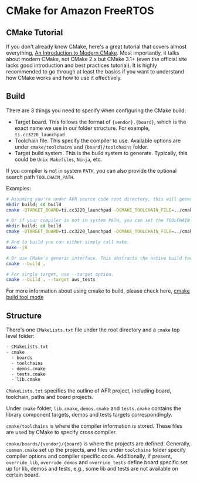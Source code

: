 # CMake for Amazon FreeRTOS

## CMake Tutorial

If you don't already know CMake, here's a great tutorial that covers almost everything, [An Introduction to Modern CMake](https://cliutils.gitlab.io/modern-cmake/). Most importantly, it talks about modern CMake, not CMake 2.x but CMake 3.1+ (even the official site lacks good introduction and best practices tutorial). It is highly recommended to go through at least the basics if you want to understand how CMake works and how to use it effectively.

## Build

There are 3 things you need to specify when configuring the CMake build:

- Target board. This follows the format of `{vendor}.{board}`, which is the exact name we use in our folder structure. For example, `ti.cc3220_launchpad`
- Toolchain file. This specify the compiler to use. Available options are under `cmake/toolchains` and `{board}/toolchains` folder.
- Target build system. This is the build system to generate. Typically, this could be `Unix Makefiles`, `Ninja`, etc.

If you compiler is not in system `PATH`, you can also provide the optional search path `TOOLCHAIN_PATH`.

Examples:

```sh
# Assuming you're under AFR source code root directory, this will generate makefile for ti demo and test projects.
mkdir build; cd build
cmake -DTARGET_BOARD=ti.cc3220_launchpad -DCMAKE_TOOLCHAIN_FILE=../cmake/toolchains/arm-ti.cmake -G 'Unix Makefiles' ..

# Or if your compiler is not in system PATH, you can set the TOOLCHAIN_PATH variable.
mkdir build; cd build
cmake -DTARGET_BOARD=ti.cc3220_launchpad -DCMAKE_TOOLCHAIN_FILE=../cmake/toolchains/arm-ti.cmake -DTOOLCHAIN_PATH=/Applications/ti/ti-cgt-arm_17.9.0.STS/bin -G 'Unix Makefiles' ..

# And to build you can either simply call make.
make -j8

# Or use CMake's generic interface. This abstracts the native build tool’s command-line interface
cmake --build .

# For single target, use --target option.
cmake --build . --target aws_tests
```

For more information about using cmake to build, please check here, [cmake build tool mode](https://cmake.org/cmake/help/v3.12/manual/cmake.1.html#build-tool-mode)

## Structure

There's one `CMakeLists.txt` file under the root directory and a `cmake` top level folder:

```txt
- CMakeLists.txt
- cmake
  - boards
  - toolchains
  - demos.cmake
  - tests.cmake
  - lib.cmake
```

`CMakeLists.txt` specifies the outline of AFR project, including board, toolchain, paths and board projects.

Under `cmake` folder, `lib.cmake`, `demos.cmake` and `tests.cmake` contains the library component targets, demos and tests targets correspondingly.

`cmake/toolchains` is where the compiler information is stored. These files are used by CMake to specify cross compiler.

`cmake/boards/{vendor}/{board}` is where the projects are defined. Generally, `common.cmake` set up the projects, and files under `toolchains` folder specify compiler options and compiler specific code. Additionally, if present, `override_lib`, `override_demos` and `override_tests` define board specific set up for lib, demos and tests, e.g., some lib and tests are not available on certain board.
